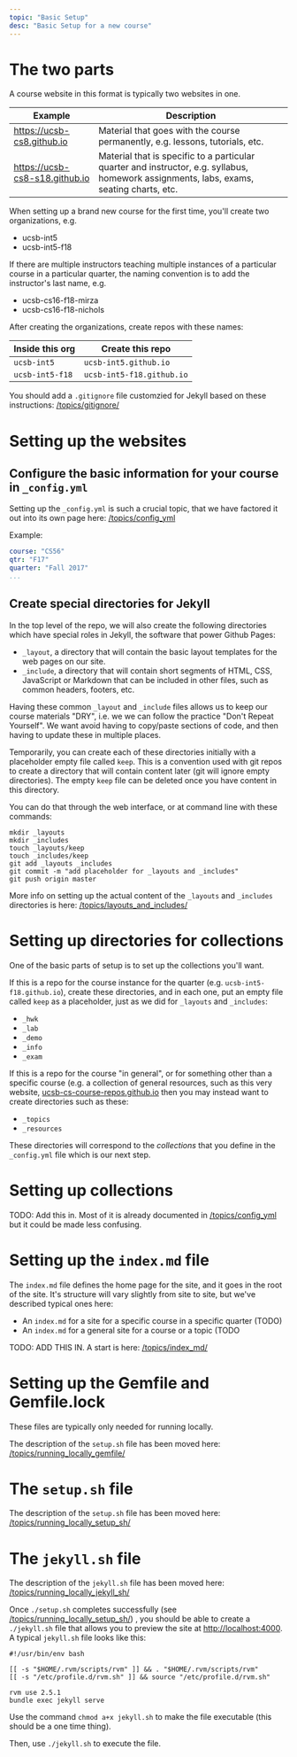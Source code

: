 ```yaml
---
topic: "Basic Setup"
desc: "Basic Setup for a new course"
---
```


# The two parts

A course website in this format is typically two websites in one.

| Example | Description |
|---------|-------------|
| <https://ucsb-cs8.github.io> | Material that goes with the course permanently, e.g. lessons, tutorials, etc. |
| <https://ucsb-cs8-s18.github.io> | Material that is specific to a particular quarter and instructor, e.g. syllabus, homework assignments, labs, exams, seating charts, etc. |

When setting up a brand new course for the first time, you'll create two organizations, e.g.

* ucsb-int5
* ucsb-int5-f18

If there are multiple instructors teaching multiple instances of a particular course in a particular quarter, the naming convention is to add the instructor's last name, e.g.

* ucsb-cs16-f18-mirza
* ucsb-cs16-f18-nichols

After creating the organizations, create repos with these names:

| Inside this org | Create this repo |
|-|-|
| `ucsb-int5` | `ucsb-int5.github.io` |
| `ucsb-int5-f18` | `ucsb-int5-f18.github.io` |

You should add a `.gitignore` file customzied for Jekyll based on these instructions: [/topics/gitignore/](/topics/gitignore/)

# Setting up the websites

## Configure the basic information for your course in `_config.yml`

Setting up the `_config.yml` is such a crucial topic, that we 
have factored it out into its own page here: [/topics/config_yml](/topics/config_yml/)

Example:

```yml
course: "CS56"
qtr: "F17"
quarter: "Fall 2017"
...
```

## Create special directories for Jekyll

In the top level of the repo, we will also create the following directories which have special roles in Jekyll, the software that power Github Pages:

* `_layout`, a directory that will contain the basic layout templates for the web pages on our site.
* `_include`, a directory that will contain short segments of HTML, CSS, JavaScript or Markdown that can be included in other files, such as common headers, footers, etc.  

Having these common `_layout` and `_include` files allows us to keep our course materials "DRY", i.e. we we can follow the practice "Don't Repeat Yourself".  We want avoid having to copy/paste sections of code, and then having to update these in multiple places.

Temporarily, you can create each of these directories initially with a placeholder empty file called `keep`.   This is a convention used with git repos to create a directory that will contain content later (git will ignore empty directories).    The empty `keep` file can be deleted once you have content in this directory.

You can do that through the web interface, or at command line with these commands:

```
mkdir _layouts
mkdir _includes
touch _layouts/keep
touch _includes/keep
git add _layouts _includes
git commit -m "add placeholder for _layouts and _includes"
git push origin master
```

More info on setting up the actual content of the `_layouts` and `_includes` directories is here: [/topics/layouts_and_includes/](/topics/layouts_and_includes/)


# Setting up directories for collections

One of the basic parts of setup is to set up the collections you'll want.

If this is a repo for the course instance for the quarter (e.g. `ucsb-int5-f18.github.io`), create these directories, and in each one, put an empty file called `keep`
as a placeholder, just as we did for `_layouts` and `_includes`:

* `_hwk`
* `_lab`
* `_demo`
* `_info`
* `_exam`

If this is a repo for the course "in general", or for something other than a specific course (e.g. a collection of general resources, such as this very website, [ucsb-cs-course-repos.github.io](/) then you may instead want to create directories such as these:

* `_topics`
* `_resources`

These directories will correspond to the *collections* that you define in the `_config.yml` file which is our next step.

# Setting up collections

TODO: Add this in.   Most of it is already documented in [/topics/config_yml](/topics/config_yml/) but it could be made less confusing.

# Setting up the `index.md` file

The `index.md` file defines the home page for the site, and it goes in the root of the site.  It's structure will vary slightly from site to site, but we've described typical ones here:

* An `index.md` for a site for a specific course in a specific quarter  (TODO)
* An `index.md` for a general site for a course or a topic (TODO

TODO: ADD THIS IN.   A start is here: [/topics/index_md/](/topics/index_md/)

# Setting up the Gemfile and Gemfile.lock

These files are typically only needed for running locally.

The description of the `setup.sh` file has been moved here: [/topics/running_locally_gemfile/](/topics/running_locally_gemfile/)

# The `setup.sh` file

The description of the `setup.sh` file has been moved here: [/topics/running_locally_setup_sh/](/topics/running_locally_setup_sh/)


# The `jekyll.sh` file

The description of the `jekyll.sh` file has been moved here: [/topics/running_locally_jekyll_sh/](/topics/running_locally_jekyll_sh/)

Once `./setup.sh` completes successfully (see [/topics/running_locally_setup_sh/](/topics/running_locally_setup_sh/)) , you should be able to create  a `./jekyll.sh` file that allows you to preview the site at <http://localhost:4000>.  A typical `jekyll.sh` file looks like this:

```
#!/usr/bin/env bash

[[ -s "$HOME/.rvm/scripts/rvm" ]] && . "$HOME/.rvm/scripts/rvm"
[[ -s "/etc/profile.d/rvm.sh" ]] && source "/etc/profile.d/rvm.sh"

rvm use 2.5.1
bundle exec jekyll serve

```

Use the command `chmod a+x jekyll.sh` to make the file executable (this should be a one time thing).

Then, use `./jekyll.sh` to execute the file.

